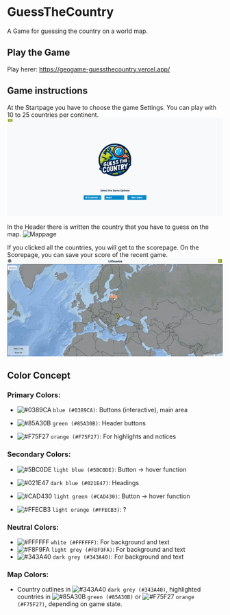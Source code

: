 # GuessTheCountry
A Game for guessing the country on a world map.

## Play the Game
Play herer: https://geogame-guessthecountry.vercel.app/

## Game instructions
At the Startpage you have to choose the game Settings. You can play with 10 to 25 countries per continent.
![Startpage](/client/src/images/Startpage_2.gif)

In the Header there is written the country that you have to guess on the map.
![Mappage](/client/src/images/Mappage_1.gif)

If you clicked all the countries, you will get to the scorepage. On the Scorepage, you can save your score of the recent game.
![Mappage](/client/src/images/Scorepage_1.gif)

## Color Concept

### Primary Colors:

- ![#0389CA](https://via.placeholder.com/15/0389CA/000000?text=+) `blue (#0389CA)`: Buttons (interactive), main area

- ![#85A30B](https://via.placeholder.com/15/85A30B/000000?text=+) `green (#85A30B)`: Header buttons

- ![#F75F27](https://via.placeholder.com/15/F75F27/000000?text=+) `orange (#F75F27)`: For highlights and notices

### Secondary Colors:

- ![#5BC0DE](https://via.placeholder.com/15/5BC0DE/000000?text=+) `light blue (#5BC0DE)`: Button -> hover function

- ![#021E47](https://via.placeholder.com/15/021E47/000000?text=+) `dark blue (#021E47)`: Headings

- ![#CAD430](https://via.placeholder.com/15/CAD430/000000?text=+) `light green (#CAD430)`: Button -> hover function

- ![#FFECB3](https://via.placeholder.com/15/FFECB3/000000?text=+) `light orange (#FFECB3)`: ?

### Neutral Colors:

- ![#FFFFFF](https://via.placeholder.com/15/FFFFFF/000000?text=+) `white (#FFFFFF)`: For background and text
- ![#F8F9FA](https://via.placeholder.com/15/F8F9FA/000000?text=+) `light grey (#F8F9FA)`: For background and text
- ![#343A40](https://via.placeholder.com/15/343A40/000000?text=+) `dark grey (#343A40)`: For background and text

### Map Colors:

- Country outlines in ![#343A40](https://via.placeholder.com/15/343A40/000000?text=+) `dark grey (#343A40)`, highlighted countries in ![#85A30B](https://via.placeholder.com/15/85A30B/000000?text=+) `green (#85A30B)` or ![#F75F27](https://via.placeholder.com/15/F75F27/000000?text=+) `orange (#F75F27)`, depending on game state.
